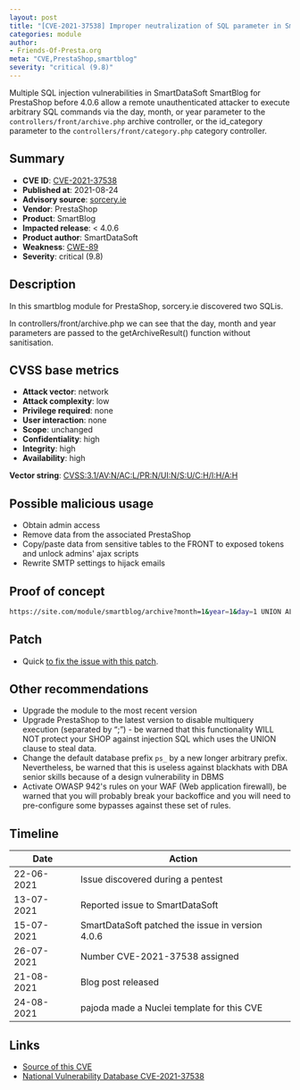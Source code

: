 ```yaml
---
layout: post
title: "[CVE-2021-37538] Improper neutralization of SQL parameter in SmartBlog module from SmartDataSoft for PrestaShop"
categories: module
author:
- Friends-Of-Presta.org
meta: "CVE,PrestaShop,smartblog"
severity: "critical (9.8)"
---
```


Multiple SQL injection vulnerabilities in SmartDataSoft SmartBlog for PrestaShop before 4.0.6 allow a remote unauthenticated attacker to execute arbitrary SQL commands via the day, month, or year parameter to the `controllers/front/archive.php` archive controller, or the id_category parameter to the `controllers/front/category.php` category controller.

## Summary

* **CVE ID**: [CVE-2021-37538](https://cve.mitre.org/cgi-bin/cvename.cgi?name=CVE-2021-37538)
* **Published at**: 2021-08-24
* **Advisory source**: [sorcery.ie](https://blog.sorcery.ie/posts/smartblog_sqli/)
* **Vendor**: PrestaShop
* **Product**: SmartBlog
* **Impacted release**: < 4.0.6
* **Product author**: SmartDataSoft
* **Weakness**: [CWE-89](https://cwe.mitre.org/data/definitions/89.html)
* **Severity**: critical (9.8)

## Description

In this smartblog module for PrestaShop, sorcery.ie discovered two SQLis.

In controllers/front/archive.php we can see that the day, month and year parameters are passed to the getArchiveResult() function without sanitisation.

## CVSS base metrics

* **Attack vector**: network
* **Attack complexity**: low
* **Privilege required**: none
* **User interaction**: none
* **Scope**: unchanged
* **Confidentiality**: high
* **Integrity**: high
* **Availability**: high

**Vector string**: [CVSS:3.1/AV:N/AC:L/PR:N/UI:N/S:U/C:H/I:H/A:H](https://nvd.nist.gov/vuln-metrics/cvss/v3-calculator?vector=AV:N/AC:L/PR:N/UI:N/S:U/C:H/I:H/A:H)

## Possible malicious usage

* Obtain admin access
* Remove data from the associated PrestaShop
* Copy/paste data from sensitive tables to the FRONT to exposed tokens and unlock admins' ajax scripts
* Rewrite SMTP settings to hijack emails

## Proof of concept

```bash
https://site.com/module/smartblog/archive?month=1&year=1&day=1 UNION ALL SELECT NULL,NULL,NULL,NULL,NULL,NULL,NULL,NULL,NULL,NULL,NULL,NULL,NULL,NULL,NULL,(SELECT group_concat(name) FROM ps_module),NULL,NULL,NULL,NULL,NULL,NULL,NULL-- -
```

## Patch

* Quick [to fix the issue with this patch](https://github.com/smartdatasoft/smartblog/commit/dcec2f77d98841ec478ca678ee501606224961b4).

## Other recommendations

* Upgrade the module to the most recent version
* Upgrade PrestaShop to the latest version to disable multiquery execution (separated by “;”) - be warned that this functionality WILL NOT protect your SHOP against injection SQL which uses the UNION clause to steal data.
* Change the default database prefix `ps_` by a new longer arbitrary prefix. Nevertheless, be warned that this is useless against blackhats with DBA senior skills because of a design vulnerability in DBMS
* Activate OWASP 942's rules on your WAF (Web application firewall), be warned that you will probably break your backoffice and you will need to pre-configure some bypasses against these set of rules.

## Timeline

| Date | Action |
| -- | -- |
| 22-06-2021 | Issue discovered during a pentest |
| 13-07-2021 | Reported issue to SmartDataSoft |
| 15-07-2021 | SmartDataSoft patched the issue in version 4.0.6 |
| 26-07-2021 | Number CVE-2021-37538 assigned |
| 21-08-2021 | Blog post released |
| 24-08-2021 | pajoda made a Nuclei template for this CVE |

## Links

* [Source of this CVE](https://blog.sorcery.ie/posts/smartblog_sqli/)
* [National Vulnerability Database CVE-2021-37538](https://nvd.nist.gov/vuln/detail/CVE-2021-37538)
